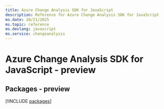 ```yaml
---
title: Azure Change Analysis SDK for JavaScript
description: Reference for Azure Change Analysis SDK for JavaScript
ms.date: 10/21/2025
ms.topic: reference
ms.devlang: javascript
ms.service: changeanalysis
---
```

# Azure Change Analysis SDK for JavaScript - preview
## Packages - preview
[!INCLUDE [packages](change-analysis-index.md)]